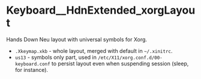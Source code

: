 # Keyboard__HdnExtended_xorgLayout
Hands Down Neu layout with universal symbols for Xorg.

- `.Xkeymap.xkb` - whole layout, merged with default in `~/.xinitrc`.
- `us13` - symbols only part, used in `/etc/X11/xorg.conf.d/00-keyboard.conf` to
persist layout even when suspending session (sleep, for instance).
